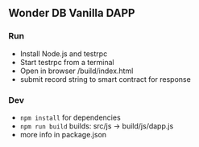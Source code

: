 ## Wonder DB Vanilla DAPP

### Run
+ Install Node.js and testrpc
+ Start testrpc from a terminal
+ Open in browser /build/index.html
+ submit record string to smart contract for response

### Dev
+ `npm install` for dependencies
+ `npm run build`  builds: src/js -> build/js/dapp.js
+ more info in package.json
